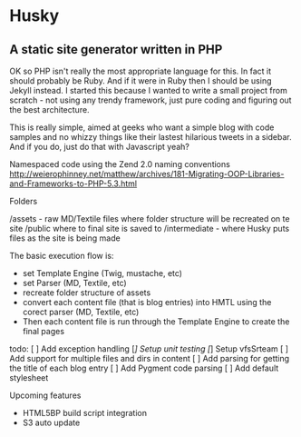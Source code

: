 # Husky
## A static site generator written in PHP

OK so PHP isn't really the most appropriate language for this. In fact it should probably be Ruby. And if it were in Ruby
then I should be using Jekyll instead. I started this because I wanted to write a small project from scratch - not using
any trendy framework, just pure coding and figuring out the best architecture.

This is really simple, aimed at geeks who want a simple blog with code samples and no whizzy things like their lastest
hilarious tweets in a sidebar. And if you do, just do that with Javascript yeah?

Namespaced code using the Zend 2.0 naming conventions
http://weierophinney.net/matthew/archives/181-Migrating-OOP-Libraries-and-Frameworks-to-PHP-5.3.html

Folders

/assets - raw MD/Textile files where folder structure will be recreated on te site
/public where to final site is saved to
/intermediate - where Husky puts files as the site is being made

The basic execution flow is:
* set Template Engine (Twig, mustache, etc)
* set Parser (MD, Textile, etc)
* recreate folder structure of assets
* convert each content file (that is blog entries) into HMTL using the corect parser (MD, Textile, etc)
* Then each content file is run through the Template Engine to create the final pages

todo:
[ ] Add exception handling
[*] Setup unit testing
[*] Setup vfsSrteam
[ ] Add support for multiple files and dirs in content
[ ] Add parsing for getting the title of each blog entry
[ ] Add Pygment code parsing
[ ] Add default stylesheet


Upcoming features
* HTML5BP build script integration
* S3 auto update